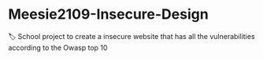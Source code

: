 # Meesie2109-Insecure-Design
🏷️ School project to create a insecure website that has all the vulnerabilities according to the Owasp top 10
